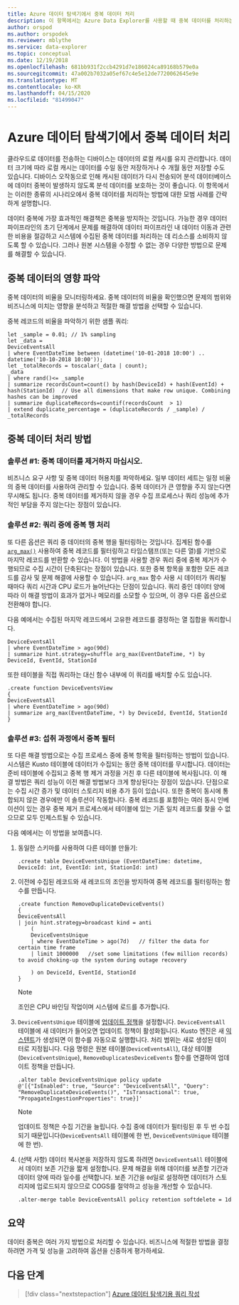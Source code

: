 ```yaml
---
title: Azure 데이터 탐색기에서 중복 데이터 처리
description: 이 항목에서는 Azure Data Explorer를 사용할 때 중복 데이터를 처리하는 다양한 방법을 보여 줄 것입니다.
author: orspod
ms.author: orspodek
ms.reviewer: mblythe
ms.service: data-explorer
ms.topic: conceptual
ms.date: 12/19/2018
ms.openlocfilehash: 681bb931f2ccb4291d7e186024ca89168b579e0a
ms.sourcegitcommit: 47a002b7032a05ef67c4e5e12de7720062645e9e
ms.translationtype: MT
ms.contentlocale: ko-KR
ms.lasthandoff: 04/15/2020
ms.locfileid: "81499047"
---
```

# <a name="handle-duplicate-data-in-azure-data-explorer"></a>Azure 데이터 탐색기에서 중복 데이터 처리

클라우드로 데이터를 전송하는 디바이스는 데이터의 로컬 캐시를 유지 관리합니다. 데이터 크기에 따라 로컬 캐시는 데이터를 수일 동안 저장하거나 수 개월 동안 저장할 수도 있습니다. 디바이스 오작동으로 인해 캐시된 데이터가 다시 전송되어 분석 데이터베이스에 데이터 중복이 발생하지 않도록 분석 데이터를 보호하는 것이 좋습니다. 이 항목에서는 이러한 종류의 시나리오에서 중복 데이터를 처리하는 방법에 대한 모범 사례를 간략하게 설명합니다.

데이터 중복에 가장 효과적인 해결책은 중복을 방지하는 것입니다. 가능한 경우 데이터 파이프라인의 초기 단계에서 문제를 해결하여 데이터 파이프라인 내 데이터 이동과 관련한 비용을 절감하고 시스템에 수집된 중복 데이터를 처리하는 데 리소스를 소비하지 않도록 할 수 있습니다. 그러나 원본 시스템을 수정할 수 없는 경우 다양한 방법으로 문제를 해결할 수 있습니다.

## <a name="understand-the-impact-of-duplicate-data"></a>중복 데이터의 영향 파악

중복 데이터의 비율을 모니터링하세요. 중복 데이터의 비율을 확인했으면 문제의 범위와 비즈니스에 미치는 영향을 분석하고 적절한 해결 방법을 선택할 수 있습니다.

중복 레코드의 비율을 파악하기 위한 샘플 쿼리:

```kusto
let _sample = 0.01; // 1% sampling
let _data =
DeviceEventsAll
| where EventDateTime between (datetime('10-01-2018 10:00') .. datetime('10-10-2018 10:00'));
let _totalRecords = toscalar(_data | count);
_data
| where rand()<= _sample
| summarize recordsCount=count() by hash(DeviceId) + hash(EventId) + hash(StationId)  // Use all dimensions that make row unique. Combining hashes can be improved
| summarize duplicateRecords=countif(recordsCount  > 1)
| extend duplicate_percentage = (duplicateRecords / _sample) / _totalRecords  
```

## <a name="solutions-for-handling-duplicate-data"></a>중복 데이터 처리 방법

### <a name="solution-1-dont-remove-duplicate-data"></a>솔루션 #1: 중복 데이터를 제거하지 마십시오.

비즈니스 요구 사항 및 중복 데이터 허용치를 파악하세요. 일부 데이터 세트는 일정 비율의 중복 데이터를 사용하여 관리할 수 있습니다. 중복 데이터가 큰 영향을 주지 않는다면 무시해도 됩니다. 중복 데이터를 제거하지 않을 경우 수집 프로세스나 쿼리 성능에 추가적인 부담을 주지 않는다는 장점이 있습니다.

### <a name="solution-2-handle-duplicate-rows-during-query"></a>솔루션 #2: 쿼리 중에 중복 행 처리

또 다른 옵션은 쿼리 중 데이터의 중복 행을 필터링하는 것입니다. 집계된 함수를 [`arg_max()`](kusto/query/arg-max-aggfunction.md) 사용하여 중복 레코드를 필터링하고 타임스탬프(또는 다른 열)를 기반으로 마지막 레코드를 반환할 수 있습니다. 이 방법을 사용할 경우 쿼리 중에 중복 제거가 수행되므로 수집 시간이 단축된다는 장점이 있습니다. 또한 중복 항목을 포함한 모든 레코드를 감사 및 문제 해결에 사용할 수 있습니다. `arg_max` 함수 사용 시 데이터가 쿼리될 때마다 쿼리 시간과 CPU 로드가 늘어난다는 단점이 있습니다. 쿼리 중인 데이터 양에 따라 이 해결 방법이 효과가 없거나 메모리를 소모할 수 있으며, 이 경우 다른 옵션으로 전환해야 합니다.

다음 예에서는 수집된 마지막 레코드에서 고유한 레코드를 결정하는 열 집합을 쿼리합니다.

```kusto
DeviceEventsAll
| where EventDateTime > ago(90d)
| summarize hint.strategy=shuffle arg_max(EventDateTime, *) by DeviceId, EventId, StationId
```

또한 테이블을 직접 쿼리하는 대신 함수 내부에 이 쿼리를 배치할 수도 있습니다.

```kusto
.create function DeviceEventsView
{
DeviceEventsAll
| where EventDateTime > ago(90d)
| summarize arg_max(EventDateTime, *) by DeviceId, EventId, StationId
}
```

### <a name="solution-3-filter-duplicates-during-the-ingestion-process"></a>솔루션 #3: 섭취 과정에서 중복 필터

또 다른 해결 방법으로는 수집 프로세스 중에 중복 항목을 필터링하는 방법이 있습니다. 시스템은 Kusto 테이블에 데이터가 수집되는 동안 중복 데이터를 무시합니다. 데이터는 준비 테이블에 수집되고 중복 행 제거 과정을 거친 후 다른 테이블에 복사됩니다. 이 해결 방법은 쿼리 성능이 이전 해결 방법보다 크게 향상된다는 장점이 있습니다. 단점으로는 수집 시간 증가 및 데이터 스토리지 비용 추가 등이 있습니다. 또한 중복이 동시에 통합되지 않은 경우에만 이 솔루션이 작동합니다. 중복 레코드를 포함하는 여러 동시 인베이션이 있는 경우 중복 제거 프로세스에서 테이블에 있는 기존 일치 레코드를 찾을 수 없으므로 모두 인제스트될 수 있습니다.    

다음 예에서는 이 방법을 보여줍니다.

1. 동일한 스키마를 사용하여 다른 테이블 만들기:

    ```kusto
    .create table DeviceEventsUnique (EventDateTime: datetime, DeviceId: int, EventId: int, StationId: int)
    ```

1. 이전에 수집된 레코드와 새 레코드의 조인을 방지하여 중복 레코드를 필터링하는 함수를 만듭니다.

    ```kusto
    .create function RemoveDuplicateDeviceEvents()
    {
    DeviceEventsAll
    | join hint.strategy=broadcast kind = anti
        (
        DeviceEventsUnique
        | where EventDateTime > ago(7d)   // filter the data for certain time frame
        | limit 1000000   //set some limitations (few million records) to avoid choking-up the system during outage recovery

        ) on DeviceId, EventId, StationId
    }
    ```

    > [!NOTE]
    > 조인은 CPU 바인딩 작업이며 시스템에 로드를 추가합니다.

1. `DeviceEventsUnique` 테이블에 [업데이트 정책](kusto/management/update-policy.md)을 설정합니다. `DeviceEventsAll` 테이블에 새 데이터가 들어오면 업데이트 정책이 활성화됩니다. Kusto 엔진은 새 [익스텐트](kusto/management/extents-overview.md)가 생성되면 이 함수를 자동으로 실행합니다. 처리 범위는 새로 생성된 데이터로 지정됩니다. 다음 명령은 원본 테이블(`DeviceEventsAll`), 대상 테이블(`DeviceEventsUnique`), `RemoveDuplicatesDeviceEvents` 함수를 연결하여 업데이트 정책을 만듭니다.

    ```kusto
    .alter table DeviceEventsUnique policy update
    @'[{"IsEnabled": true, "Source": "DeviceEventsAll", "Query": "RemoveDuplicateDeviceEvents()", "IsTransactional": true, "PropagateIngestionProperties": true}]'
    ```

    > [!NOTE]
    > 업데이트 정책은 수집 기간을 늘립니다. 수집 중에 데이터가 필터링된 후 두 번 수집되기 때문입니다(`DeviceEventsAll` 테이블에 한 번, `DeviceEventsUnique` 테이블에 한 번).

1. (선택 사항) 데이터 복사본을 저장하지 않도록 하려면 `DeviceEventsAll` 테이블에서 데이터 보존 기간을 짧게 설정합니다. 문제 해결을 위해 데이터를 보존할 기간과 데이터 양에 따라 일수를 선택합니다. 보존 기간을 `0d`일로 설정하면 데이터가 스토리지에 업로드되지 않으므로 COGS를 절약하고 성능을 개선할 수 있습니다.

    ```kusto
    .alter-merge table DeviceEventsAll policy retention softdelete = 1d
    ```

## <a name="summary"></a>요약

데이터 중복은 여러 가지 방법으로 처리할 수 있습니다. 비즈니스에 적절한 방법을 결정하려면 가격 및 성능을 고려하여 옵션을 신중하게 평가하세요.

## <a name="next-steps"></a>다음 단계

> [!div class="nextstepaction"]
> [Azure 데이터 탐색기용 쿼리 작성](write-queries.md)
